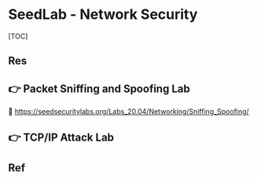 # SeedLab - Network Security

[TOC]



## Res


## 👉 Packet Sniffing and Spoofing Lab
🔗 https://seedsecuritylabs.org/Labs_20.04/Networking/Sniffing_Spoofing/


[网络攻防技术——嗅探与欺骗 | CSDN]: https://blog.csdn.net/day0713/article/details/123174731



## 👉 TCP/IP Attack Lab

[👍 (SEED-Lab) TCP/IP Attack Lab | CSDN]: https://blog.csdn.net/qq_51927659/article/details/122984225




## Ref

